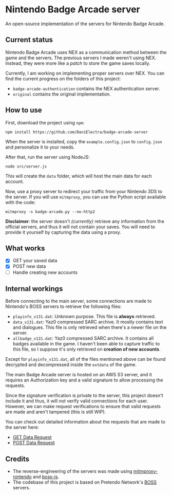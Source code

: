 # Nintendo Badge Arcade server

An open-source implementation of the servers for Nintendo Badge Arcade.  

## Current status  

Nintendo Badge Arcade uses NEX as a communication method between the game and the servers. The previous servers I made weren't using NEX. Instead, they were more like a *patch* to store the game saves locally.  

Currently, I am working on implementing proper servers over NEX. You can find the current progress on the folders of this project:  

- `badge-arcade-authentication` contains the NEX authentication server.  
- `original` contains the original implementation.  

## How to use

First, download the project using `npm`:

```shell
npm install https://github.com/DaniElectra/badge-arcade-server
```

When the server is installed, copy the `example.config.json` to `config.json` and personalize it to your needs.

After that, run the server using NodeJS:  

```shell
node src/server.js
```

This will create the `data` folder, which will host the main data for each account.

Now, use a proxy server to redirect your traffic from your Nintendo 3DS to the server. If you will use `mitmproxy`, you can use the Python script available with the code:  

```shell
mitmproxy -s badge-arcade.py --no-http2
```

**Disclaimer**: the server doesn't *(currently)* retrieve any information from the official servers, and thus it will not contain your saves. You will need to provide it yourself by capturing the data using a proxy.  

## What works  

- [x] GET your saved data  
- [x] POST new data  
- [ ] Handle creating new accounts

## Internal workings  

Before connecting to the main server, some connections are made to Nintendo's BOSS servers to retrieve the following files:  

- `playinfo_v131.dat`: Unknown purpose. This file is **always** retrieved.  
- `data_v131.dat`: Yaz0 compressed SARC archive. It mostly contains text and dialogues. This file is only retrieved when there's a newer file on the server.  
- `allbadge_v131.dat`: Yaz0 compressed SARC archive. It contains all badges available in the game. I haven't been able to capture traffic to this file, so I suppose it's only retrieved on **creation of new accounts**.  

Except for `playinfo_v131.dat`, all of the files mentioned above can be found decrypted and decompressed inside the `extdata` of the game.

The main Badge Arcade server is hosted on an AWS S3 server, and it requires an Authorization key and a valid signature to allow processing the requests.  

Since the signature verification is private to the server, this project doesn't include it and thus, it will not verify valid connections for each user. However, we can make request verifications to ensure that valid requests are made and aren't tampered (this is still WIP).

You can check out detailed information about the requests that are made to the server here:  

- [GET Data Request](docs/get-data.md)
- [POST Data Request](docs/post-data.md)

## Credits  

- The reverse-engineering of the servers was made using [mitmproxy-nintendo](https://github.com/superwhiskers/mitmproxy-nintendo) and [boss-js](https://github.com/PretendoNetwork/boss-js).  
- The codebase of this project is based on Pretendo Network's [BOSS](https://github.com/PretendoNetwork/BOSS) servers.
